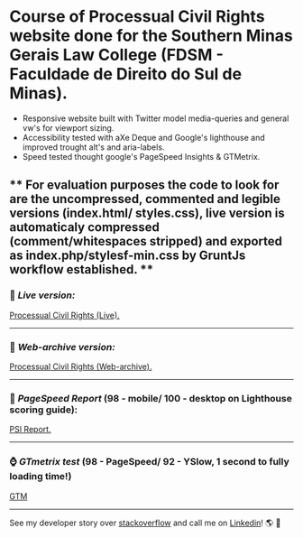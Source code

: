 # Course of Processual Civil Rights website done for the Southern Minas Gerais Law College (FDSM - Faculdade de Direito do Sul de Minas).

- Responsive website built with Twitter model media-queries and general vw's for viewport sizing.
- Accessibility tested with aXe Deque and Google's lighthouse and improved trought alt's and aria-labels.
- Speed tested thought google's PageSpeed Insights & GTMetrix.

** For evaluation purposes the code to look for are the uncompressed, commented and legible versions (index.html/ styles.css), live version is automaticaly compressed (comment/whitespaces stripped) and exported as index.php/stylesf-min.css by GruntJs workflow established. ** 
<br>
---

### :metal: *Live version:* 
[Processual Civil Rights (Live).](https://www.fdsm.edu.br/pos-graduacao-direito-processual-civil/)

---

### :date: *Web-archive version:*
[Processual Civil Rights (Web-archive).](http://web.archive.org/web/20190618111924/https://www.fdsm.edu.br/pos-graduacao-direito-processual-civil/)

---

### :rabbit2: *PageSpeed Report* (98 - mobile/ 100 - desktop on Lighthouse scoring guide):
[PSI Report.](https://developers.google.com/speed/pagespeed/insights/?url=https%3A%2F%2Fwww.fdsm.edu.br%2Fpos-graduacao-direito-processual-civil%2F&tab=desktop)

---

### :watch: *GTmetrix test* (98 - PageSpeed/ 92 - YSlow, 1 second to fully loading time!)
[GTM](https://gtmetrix.com/reports/www.fdsm.edu.br/yI1WzRvo)

---

See my developer story over [stackoverflow](https://stackoverflow.com/story/andreygomes87b) and call me on [Linkedin](https://www.linkedin.com/in/andreygomes87b/)! :earth_americas: :metal: 
